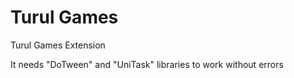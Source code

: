 # Turul Games
Turul Games Extension

It needs "DoTween" and "UniTask" libraries to work without errors
